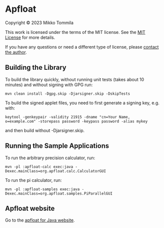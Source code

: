 # Apfloat

Copyright © 2023 Mikko Tommila

This work is licensed under the terms of the MIT license. See the [MIT License](LICENSE.md) for more details.

If you have any questions or need a different type of license, please [contact the author](mailto:Mikko.Tommila@apfloat.org).

## Building the Library

To build the library quickly, without running unit tests (takes about 10 minutes) and without signing with GPG run:

`mvn clean install -Dgpg.skip -Djarsigner.skip -DskipTests`

To build the signed applet files, you need to first generate a signing key, e.g. with:

`keytool -genkeypair -validity 21915 -dname "cn=Your Name, o=example.com" -storepass password -keypass password -alias mykey`

and then build without -Djarsigner.skip.

## Running the Sample Applications

To run the arbitrary precision calculator, run:

`mvn -pl :apfloat-calc exec:java -Dexec.mainClass=org.apfloat.calc.CalculatorGUI`

To run the pi calculator, run:

`mvn -pl :apfloat-samples exec:java -Dexec.mainClass=org.apfloat.samples.PiParallelGUI`

## Apfloat website

Go to the [apfloat for Java website](http://www.apfloat.org/apfloat_java/).
